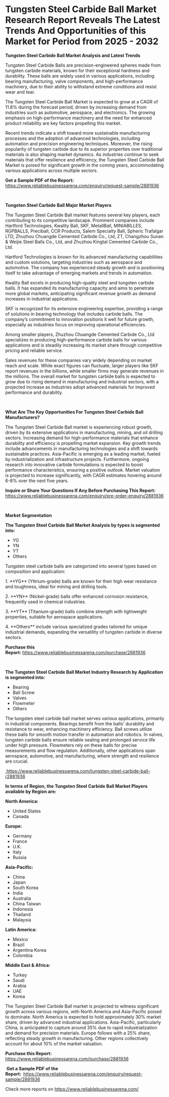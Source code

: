 <p><h1>Tungsten Steel Carbide Ball Market Research Report Reveals The Latest Trends And Opportunities of this Market for Period from 2025 - 2032</h1></p><p><strong>Tungsten Steel Carbide Ball Market Analysis and Latest Trends</strong></p>
<p><p>Tungsten Steel Carbide Balls are precision-engineered spheres made from tungsten carbide materials, known for their exceptional hardness and durability. These balls are widely used in various applications, including bearing manufacturing, valve components, and high-performance machinery, due to their ability to withstand extreme conditions and resist wear and tear.</p><p>The Tungsten Steel Carbide Ball Market is expected to grow at a CAGR of 11.8% during the forecast period, driven by increasing demand from industries such as automotive, aerospace, and electronics. The growing emphasis on high-performance machinery and the need for enhanced product reliability are key factors propelling this market. </p><p>Recent trends indicate a shift toward more sustainable manufacturing processes and the adoption of advanced technologies, including automation and precision engineering techniques. Moreover, the rising popularity of tungsten carbide due to its superior properties over traditional materials is also shaping market dynamics. As industries continue to seek materials that offer resilience and efficiency, the Tungsten Steel Carbide Ball Market is poised for significant growth in the coming years, accommodating various applications across multiple sectors.</p></p>
<p><strong>Get a Sample PDF of the Report:&nbsp;</strong> <a href="https://www.reliablebusinessarena.com/enquiry/request-sample/2881936?utm_campaign=2637&utm_medium=2&utm_source=Github&utm_content=ia&utm_term=12032025&utm_id=tungsten-steel-carbide-ball">https://www.reliablebusinessarena.com/enquiry/request-sample/2881936</a></p>
<p>&nbsp;</p>
<p><strong>Tungsten Steel Carbide Ball Major Market Players</strong></p>
<p><p>The Tungsten Steel Carbide Ball market features several key players, each contributing to its competitive landscape. Prominent companies include Hartford Technologies, Kwality Ball, SKF, MetallBall, MINIABILLES, RGPBALLS, Preciball, CCR Products, Salem Specialty Ball, Spheric Trafalgar LTD, Zhuzhou Chuangde Cemented Carbide Co., Ltd, ZT, Changzhou Sunan & Weijie Steel Balls Co., Ltd, and Zhuzhou Kingtal Cemented Carbide Co., Ltd. </p><p>Hartford Technologies is known for its advanced manufacturing capabilities and custom solutions, targeting industries such as aerospace and automotive. The company has experienced steady growth and is positioning itself to take advantage of emerging markets and trends in automation.</p><p>Kwality Ball excels in producing high-quality steel and tungsten carbide balls. It has expanded its manufacturing capacity and aims to penetrate more global markets, anticipating significant revenue growth as demand increases in industrial applications.</p><p>SKF is recognized for its extensive engineering expertise, providing a range of solutions in bearing technology that includes carbide balls. The company’s commitment to innovation positions it well for future growth, especially as industries focus on improving operational efficiencies.</p><p>Among smaller players, Zhuzhou Chuangde Cemented Carbide Co., Ltd specializes in producing high-performance carbide balls for various applications and is steadily increasing its market share through competitive pricing and reliable service.</p><p>Sales revenues for these companies vary widely depending on market reach and scale. While exact figures can fluctuate, larger players like SKF report revenues in the billions, while smaller firms may generate revenues in the millions. The overall market for tungsten carbide balls is expected to grow due to rising demand in manufacturing and industrial sectors, with a projected increase as industries adopt advanced materials for improved performance and durability.</p></p>
<p>&nbsp;</p>
<p><strong>What Are The Key Opportunities For Tungsten Steel Carbide Ball Manufacturers?</strong></p>
<p><p>The Tungsten Steel Carbide Ball market is experiencing robust growth, driven by its extensive applications in manufacturing, mining, and oil drilling sectors. Increasing demand for high-performance materials that enhance durability and efficiency is propelling market expansion. Key growth trends include advancements in manufacturing technologies and a shift towards sustainable practices. Asia-Pacific is emerging as a leading market, fueled by industrialization and infrastructure projects. Furthermore, ongoing research into innovative carbide formulations is expected to boost performance characteristics, ensuring a positive outlook. Market valuation is projected to increase significantly, with CAGR estimates hovering around 6-8% over the next five years.</p></p>
<p><strong>Inquire or Share Your Questions If Any Before Purchasing This Report:</strong> <a href="https://www.reliablebusinessarena.com/enquiry/pre-order-enquiry/2881936?utm_campaign=2637&utm_medium=2&utm_source=Github&utm_content=ia&utm_term=12032025&utm_id=tungsten-steel-carbide-ball">https://www.reliablebusinessarena.com/enquiry/pre-order-enquiry/2881936</a></p>
<p>&nbsp;</p>
<p><strong>Market Segmentation</strong></p>
<p><strong>The Tungsten Steel Carbide Ball Market Analysis by types is segmented into:</strong></p>
<p><ul><li>YG</li><li>YN</li><li>YT</li><li>Others</li></ul></p>
<p><p>Tungsten steel carbide balls are categorized into several types based on composition and application: </p><p>1. **YG** (Yttrium-grade) balls are known for their high wear resistance and toughness, ideal for mining and drilling tools. </p><p>2. **YN** (Nickel-grade) balls offer enhanced corrosion resistance, frequently used in chemical industries. </p><p>3. **YT** (Titanium-grade) balls combine strength with lightweight properties, suitable for aerospace applications. </p><p>4. **Others** include various specialized grades tailored for unique industrial demands, expanding the versatility of tungsten carbide in diverse sectors.</p></p>
<p><strong>Purchase this Report:&nbsp;</strong><a href="https://www.reliablebusinessarena.com/purchase/2881936?utm_campaign=2637&utm_medium=2&utm_source=Github&utm_content=ia&utm_term=12032025&utm_id=tungsten-steel-carbide-ball">https://www.reliablebusinessarena.com/purchase/2881936</a></p>
<p>&nbsp;</p>
<p><strong>The Tungsten Steel Carbide Ball Market Industry Research by Application is segmented into:</strong></p>
<p><ul><li>Bearing</li><li>Ball Screw</li><li>Valves</li><li>Flowmeter</li><li>Others</li></ul></p>
<p><p>The tungsten steel carbide ball market serves various applications, primarily in industrial components. Bearings benefit from the balls' durability and resistance to wear, enhancing machinery efficiency. Ball screws utilize these balls for smooth motion transfer in automation and robotics. In valves, tungsten carbide balls ensure reliable sealing and prolonged service life under high pressure. Flowmeters rely on these balls for precise measurements and flow regulation. Additionally, other applications span aerospace, automotive, and manufacturing, where strength and resilience are crucial.</p></p>
<p><a href="https://www.reliablebusinessarena.com/tungsten-steel-carbide-ball-r2881936?utm_campaign=2637&utm_medium=2&utm_source=Github&utm_content=ia&utm_term=12032025&utm_id=tungsten-steel-carbide-ball">&nbsp;https://www.reliablebusinessarena.com/tungsten-steel-carbide-ball-r2881936</a></p>
<p><strong>In terms of Region, the Tungsten Steel Carbide Ball Market Players available by Region are:</strong></p>
<p>
    <p> <strong> North America: </strong>
        <ul>
            <li>United States</li>
            <li>Canada</li>
        </ul>
        </p> 
    <p> <strong> Europe: </strong>
        <ul>
            <li>Germany</li>
            <li>France</li>
            <li>U.K.</li>
            <li>Italy</li>
            <li>Russia</li>
        </ul>
        </p> 
    <p> <strong> Asia-Pacific: </strong>
        <ul>
            <li>China</li>
            <li>Japan</li>
            <li>South Korea</li>
            <li>India</li>
            <li>Australia</li>
            <li>China Taiwan</li>
            <li>Indonesia</li>
            <li>Thailand</li>
            <li>Malaysia</li>
        </ul>
        </p> 
    <p> <strong> Latin America: </strong>
        <ul>
            <li>Mexico</li>
            <li>Brazil</li>
            <li>Argentina Korea</li>
            <li>Colombia</li>
        </ul>
        </p> 
    <p> <strong> Middle East & Africa: </strong>
        <ul>
            <li>Turkey</li>
            <li>Saudi</li>
            <li>Arabia</li>
            <li>UAE</li>
            <li>Korea</li>
        </ul>
    </p>
    </p>
<p><p>The Tungsten Steel Carbide Ball market is projected to witness significant growth across various regions, with North America and Asia-Pacific poised to dominate. North America is expected to hold approximately 30% market share, driven by advanced industrial applications. Asia-Pacific, particularly China, is anticipated to capture around 35% due to rapid industrialization and demand for precision materials. Europe follows with a 25% share, reflecting steady growth in manufacturing. Other regions collectively account for about 10% of the market valuation.</p></p>
<p><strong>Purchase this Report: </strong><a href="https://www.reliablebusinessarena.com/purchase/2881936?utm_campaign=2637&utm_medium=2&utm_source=Github&utm_content=ia&utm_term=12032025&utm_id=tungsten-steel-carbide-ball">https://www.reliablebusinessarena.com/purchase/2881936</a></p>
<p>&nbsp;<strong>Get a Sample PDF of the Report:&nbsp;&nbsp;</strong><a href="https://www.reliablebusinessarena.com/enquiry/request-sample/2881936?utm_campaign=2637&utm_medium=2&utm_source=Github&utm_content=ia&utm_term=12032025&utm_id=tungsten-steel-carbide-ball">https://www.reliablebusinessarena.com/enquiry/request-sample/2881936</a></p>
<p><strong></strong></p>
<p>Check more reports on <a href="https://www.reliablebusinessarena.com/?utm_campaign=2637&utm_medium=2&utm_source=Github&utm_content=ia&utm_term=12032025&utm_id=tungsten-steel-carbide-ball">https://www.reliablebusinessarena.com/</a></p>